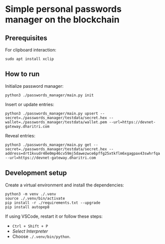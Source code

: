 # Simple personal passwords manager on the blockchain

## Prerequisites

For clipboard interaction:

```
sudo apt install xclip
```

## How to run

Initialize password manager:

```
python3 ./passwords_manager/main.py init
```

Insert or update entries:

```
python3 ./passwords_manager/main.py upsert --secret=./passwords_manager/testdata/secret.hex --wallet=./passwords_manager/testdata/wallet.pem --url=https://devnet-gateway.dharitri.com
```

Reveal entries:

```
python3 ./passwords_manager/main.py get --secret=./passwords_manager/testdata/secret.hex --address=drt1kvudr40e0mp46cv59mj5dawezwce6pffg25xtkflm6xgagpax43swhrfqa --url=https://devnet-gateway.dharitri.com
```

## Development setup

Create a virtual environment and install the dependencies:

```
python3 -m venv ./.venv
source ./.venv/bin/activate
pip install -r ./requirements.txt --upgrade
pip install autopep8
```

If using VSCode, restart it or follow these steps:
 - `Ctrl + Shift + P`
 - _Select Interpreter_
 - Choose `./.venv/bin/python`.
